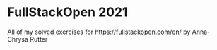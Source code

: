 # FullStackOpen 2021
All of my solved exercises
for https://fullstackopen.com/en/
by Anna-Chrysa Rutter
